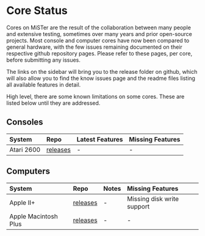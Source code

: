 # Core Status #

Cores on MiSTer are the result of the collaboration between many people and extensive testing, sometimes over many years and prior open-source projects.  Most console and computer cores have now been compared to general hardware, with the few issues remaining documented on their respective github repository pages. Please refer to these pages, per core, before submitting any issues.

The links on the sidebar will bring you to the release folder on github, which will also allow you to find the know issues page and the readme files listing all available features in detail.

High level, there are some known limitations on some cores. These are listed below until they are addressed.


## Consoles ##

| **System** | **Repo** | **Latest Features** | **Missing Features** |
|:-----------|:---------|:---------------|:-----------------|
| Atari 2600 | [releases](https://github.com/MiSTer-devel/Atari2600_MiSTer/tree/master/releases) | - | - |

## Computers ##

| **System** | **Repo** | **Notes** | **Missing Features** |
|:-----------|:---------|:---------------|:-----------------|
| Apple II+| [releases](https://github.com/MiSTer-devel/Apple-II_MiSTer/tree/master/releases) | - | Missing disk write support |
| Apple Macintosh Plus | [releases](https://github.com/MiSTer-devel/MacPlus_MiSTer/tree/master/releases) | - | - | 

